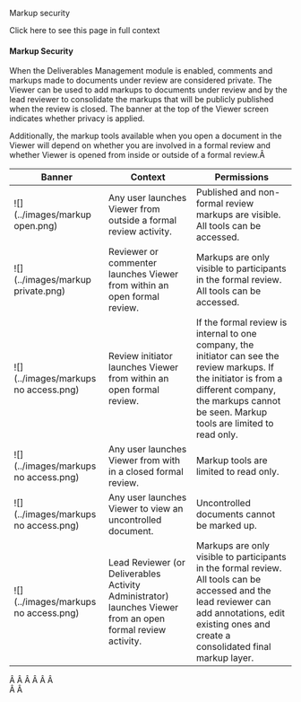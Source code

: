 Markup security

Click here to see this page in full context

####  Markup Security

When the Deliverables Management module is enabled, comments and markups made
to documents under review are considered private. The Viewer can be used to
add markups to documents under review and by the lead reviewer to consolidate
the markups that will be publicly published when the review is closed. The
banner at the top of the Viewer screen indicates whether privacy is applied.

Additionally, the markup tools available when you open a document in the
Viewer will depend on whether you are involved in a formal review and whether
Viewer is opened from inside or outside of a formal review.Â

Banner  |  Context  |  Permissions   
---|---|---  
![](../images/markup open.png) |  Any user launches Viewer from outside a formal review activity.  |  Published and non-formal review markups are visible. All tools can be accessed.   
![](../images/markup private.png) |  Reviewer or commenter launches Viewer from within an open formal review.  |  Markups are only visible to participants in the formal review. All tools can be accessed.   
![](../images/markups no access.png) |  Review initiator launches Viewer from within an open formal review.  |  If the formal review is internal to one company, the initiator can see the review markups. If the initiator is from a different company, the markups cannot be seen. Markup tools are limited to read only.   
![](../images/markups no access.png) |  Any user launches Viewer from with in a closed formal review.  |  Markup tools are limited to read only.   
![](../images/markups no access.png) |  Any user launches Viewer to view an uncontrolled document.  |  Uncontrolled documents cannot be marked up.   
![](../images/markups no access.png) |  Lead Reviewer (or Deliverables Activity Administrator) launches Viewer from an open formal review activity.  |  Markups are only visible to participants in the formal review. All tools can be accessed and the lead reviewer can add annotations, edit existing ones and create a consolidated final markup layer.   
  
Â Â Â Â Â Â  
Â Â

